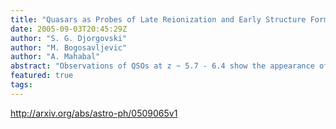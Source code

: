 ```yaml
---
title: "Quasars as Probes of Late Reionization and Early Structure Formation"
date: 2005-09-03T20:45:29Z
author: "S. G. Djorgovski"
author: "M. Bogosavljevic"
author: "A. Mahabal"
abstract: "Observations of QSOs at z ~ 5.7 - 6.4 show the appearance of Gunn-Peterson troughs around z ~ 6, and a change in the slope of the IGM optical depth tau(z) near z ~ 5.5. These results are interpreted as a signature of the end of the reionization era, which probably started at considerably higher redshifts. However, there also appears to be a substantial cosmic variance in the transmission of the IGM, both along some lines of sight, and among different lines of sight, in this intriguing redshift regime. We suggest that this is indicative of a spatially uneven reionization, possibly caused by the bias-driven primordial clustering of the reionization sources. There is also some independent evidence for a strong clustering of QSOs at z ~ 4 - 5 and galaxies around them, supporting the idea of the strong biasing of the first luminous sources at these redshifts. Larger samples of high-z QSOs are needed in order to provide improved, statistically significant constraints for the models of these phenomena. We expect that the Palomar-Quest (PQ) survey will soon provide a new set of QSOs to be used as cosmological probes in this redshift regime."
featured: true
tags:
---
```

http://arxiv.org/abs/astro-ph/0509065v1